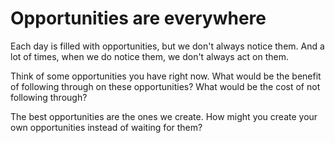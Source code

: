 # Opportunities are everywhere

Each day is filled with opportunities, but we don't always notice them. And a lot of times, when we do notice them, we don't always act on them.

Think of some opportunities you have right now. What would be the benefit of following through on these opportunities? What would be the cost of not following through?

The best opportunities are the ones we create. How might you create your own opportunities instead of waiting for them?
